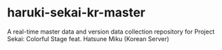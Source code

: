 # haruki-sekai-kr-master
A real-time master data and version data collection repository for Project Sekai: Colorful Stage feat. Hatsune Miku (Korean Server)
